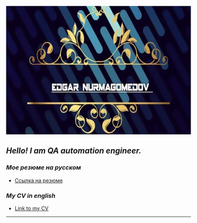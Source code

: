
<Img src="https://github.com/edgar8686/git-gui/blob/main/photo_2023-06-06_12-19-15.jpg?raw=true" Width="850" Height="350">

## ***Hello! I am QA automation engineer.***
### *Moe резюме на русском*

+ [Ссылка на резюме]()

### *My CV in english*

+ [Link to my CV]()
___